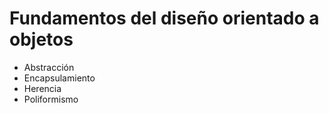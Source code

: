 # Fundamentos del diseño orientado a objetos

- Abstracción
- Encapsulamiento
- Herencia
- Poliformismo
